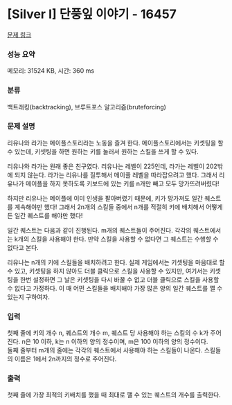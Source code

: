 # [Silver I] 단풍잎 이야기 - 16457 

[문제 링크](https://www.acmicpc.net/problem/16457) 

### 성능 요약

메모리: 31524 KB, 시간: 360 ms

### 분류

백트래킹(backtracking), 브루트포스 알고리즘(bruteforcing)

### 문제 설명

<p>리유나와 라가는 메이플스토리라는 노동을 즐겨 한다. 메이플스토리에서는 키셋팅을 할 수 있는데, 키셋팅을 하면 원하는 키를 눌러서 원하는 스킬을 쓰게 할 수 있다.</p>

<p>리유나와 라가는 원래 좋은 친구였다. 리유나는 레벨이 225인데, 라가는 레벨이 202밖에 되지 않는다. 라가는 리유나를 질투해서 메이플 레벨을 따라잡으려고 했다. 그래서 리유나가 메이플을 하지 못하도록 키보드에 있는 키를 n개만 빼고 모두 망가뜨려버렸다!</p>

<p>하지만 리유나는 메이플에 이미 인생을 팔아버렸기 때문에, 키가 망가져도 일간 퀘스트를 계속해야만 했다! 그래서 2n개의 스킬들 중에서 n개를 적절히 키에 배치해서 어떻게든 일간 퀘스트를 해야만 했다!</p>

<p>일간 퀘스트는 다음과 같이 진행된다. m개의 퀘스트들이 주어진다. 각각의 퀘스트에서는 k개의 스킬을 사용해야 한다. 만약 스킬을 사용할 수 없다면 그 퀘스트는 수행할 수 없다고 본다.</p>

<p>리유나는 n개의 키에 스킬들을 배치하려고 한다. 실제 게임에서는 키셋팅을 마음대로 할 수 있고, 키셋팅을 하지 않아도 더블 클릭으로 스킬을 사용할 수 있지만, 여기서는 키셋팅을 한번 설정하면 그 날은 키셋팅을 다시 바꿀 수 없고 더블 클릭으로 스킬을 사용할 수 없다고 가정하다. 이 때 어떤 스킬들을 배치해야 가장 많은 양의 일간 퀘스트를 깰 수 있는지 구하여자.</p>

### 입력 

 <p>첫째 줄에 키의 개수 n, 퀘스트의 개수 m, 퀘스트 당 사용해야 하는 스킬의 수 k가 주어진다. n은 10 이하, k는 n 이하의 양의 정수이며, m은 100 이하의 양의 정수이다.<br>
둘째 줄부터 m개의 줄에는 각각의 퀘스트에서 사용해야 하는 스킬들이 나온다. 스킬들의 이름은 1에서 2n까지의 정수로 주어진다.</p>

### 출력 

 <p>첫째 줄에 가장 최적의 키배치를 했을 때 최대로 깰 수 있는 퀘스트의 개수를 출력한다.</p>

